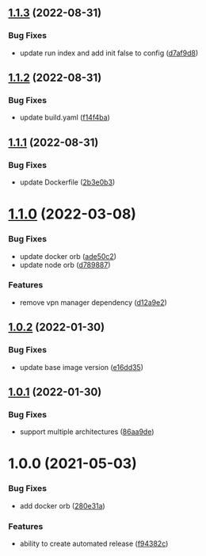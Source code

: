 ## [1.1.3](https://github.com/home-assistant-solutions/home-assistant-addons/compare/wireguard-peer-v1.1.2...wireguard-peer-v1.1.3) (2022-08-31)


### Bug Fixes

* update run index and add init false to config ([d7af9d8](https://github.com/home-assistant-solutions/home-assistant-addons/commit/d7af9d8681af99ec6dd9ed89e326408943334383))

## [1.1.2](https://github.com/home-assistant-solutions/home-assistant-addons/compare/wireguard-peer-v1.1.1...wireguard-peer-v1.1.2) (2022-08-31)


### Bug Fixes

* update build.yaml ([f14f4ba](https://github.com/home-assistant-solutions/home-assistant-addons/commit/f14f4ba52fce69954a972d2256e57bd6ed946f1a))

## [1.1.1](https://github.com/home-assistant-solutions/home-assistant-addons/compare/wireguard-peer-v1.1.0...wireguard-peer-v1.1.1) (2022-08-31)


### Bug Fixes

* update Dockerfile ([2b3e0b3](https://github.com/home-assistant-solutions/home-assistant-addons/commit/2b3e0b38ee2a6ee0b241a953210a30309bb9693f))

# [1.1.0](https://github.com/home-assistant-solutions/home-assistant-addons/compare/wireguard-peer-v1.0.2...wireguard-peer-v1.1.0) (2022-03-08)


### Bug Fixes

* update docker orb ([ade50c2](https://github.com/home-assistant-solutions/home-assistant-addons/commit/ade50c25a49206ecf8bd11156e4a0542eab99669))
* update node orb ([d789887](https://github.com/home-assistant-solutions/home-assistant-addons/commit/d7898875cd1e6cc7ef8411ba03df714e57663dbe))


### Features

* remove vpn manager dependency ([d12a9e2](https://github.com/home-assistant-solutions/home-assistant-addons/commit/d12a9e289c99b0e772cf89e1e8899a4d1a659f92))

## [1.0.2](https://github.com/home-assistant-solutions/home-assistant-addons/compare/wireguard-peer-v1.0.1...wireguard-peer-v1.0.2) (2022-01-30)


### Bug Fixes

* update base image version ([e16dd35](https://github.com/home-assistant-solutions/home-assistant-addons/commit/e16dd3596a38f165ecdb679f148cb978b1ac045d))

## [1.0.1](https://github.com/home-assistant-solutions/home-assistant-addons/compare/wireguard-peer-v1.0.0...wireguard-peer-v1.0.1) (2022-01-30)


### Bug Fixes

* support multiple architectures ([86aa9de](https://github.com/home-assistant-solutions/home-assistant-addons/commit/86aa9de7488830bbd22c68ed6e7c1ed0072747e9))

# 1.0.0 (2021-05-03)


### Bug Fixes

* add docker orb ([280e31a](https://github.com/Home-Assistant-Solutions/home-assistant-addons/commit/280e31a22006a9ad9844d8c13ac7faf5a7478dca))


### Features

* ability to create automated release ([f94382c](https://github.com/Home-Assistant-Solutions/home-assistant-addons/commit/f94382c23b209909839c1e3353c90e976386a89d))
